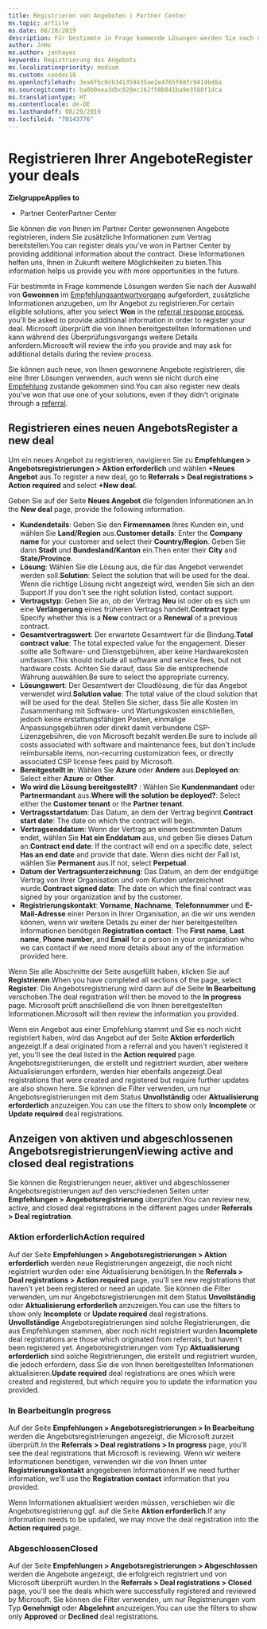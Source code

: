 ```yaml
---
title: Registrieren von Angeboten | Partner Center
ms.topic: article
ms.date: 08/28/2019
description: Für bestimmte in Frage kommende Lösungen werden Sie nach der Auswahl von „Gewonnen“ aufgefordert, zusätzliche Informationen anzugeben, um Ihr Angebot zu registrieren. Microsoft überprüft die von Ihnen bereitgestellten Informationen und kann während des Überprüfungsvorgangs weitere Details anfordern.
author: JnHs
ms.author: jenhayes
keywords: Registrierung des Angebots
ms.localizationpriority: medium
ms.custom: seodec18
ms.openlocfilehash: 3ea6fbc9cb341359435ae2e4765f68fc9414bd8a
ms.sourcegitcommit: ba0b0eea3dbc028ec162f58b841ba9e3588f1dca
ms.translationtype: HT
ms.contentlocale: de-DE
ms.lasthandoff: 08/29/2019
ms.locfileid: "70143776"
---
```

# <a name="register-your-deals"></a><span data-ttu-id="edc6d-105">Registrieren Ihrer Angebote</span><span class="sxs-lookup"><span data-stu-id="edc6d-105">Register your deals</span></span>

<span data-ttu-id="edc6d-106">**Zielgruppe**</span><span class="sxs-lookup"><span data-stu-id="edc6d-106">**Applies to**</span></span>

-  <span data-ttu-id="edc6d-107">Partner Center</span><span class="sxs-lookup"><span data-stu-id="edc6d-107">Partner Center</span></span>

<span data-ttu-id="edc6d-108">Sie können die von Ihnen im Partner Center gewonnenen Angebote registrieren, indem Sie zusätzliche Informationen zum Vertrag bereitstellen.</span><span class="sxs-lookup"><span data-stu-id="edc6d-108">You can register deals you've won in Partner Center by providing additional information about the contract.</span></span> <span data-ttu-id="edc6d-109">Diese Informationen helfen uns, Ihnen in Zukunft weitere Möglichkeiten zu bieten.</span><span class="sxs-lookup"><span data-stu-id="edc6d-109">This information helps us provide you with more opportunities in the future.</span></span>

<span data-ttu-id="edc6d-110">Für bestimmte in Frage kommende Lösungen werden Sie nach der Auswahl von **Gewonnen** im [Empfehlungsantwortvorgang](responding-to-referrals.md) aufgefordert, zusätzliche Informationen anzugeben, um Ihr Angebot zu registrieren.</span><span class="sxs-lookup"><span data-stu-id="edc6d-110">For certain eligible solutions, after you select **Won** in the [referral response process](responding-to-referrals.md), you'll be asked to provide additional information in order to register your deal.</span></span> <span data-ttu-id="edc6d-111">Microsoft überprüft die von Ihnen bereitgestellten Informationen und kann während des Überprüfungsvorgangs weitere Details anfordern.</span><span class="sxs-lookup"><span data-stu-id="edc6d-111">Microsoft will review the info you provide and may ask for additional details during the review process.</span></span>

<span data-ttu-id="edc6d-112">Sie können auch neue, von Ihnen gewonnene Angebote registrieren, die eine Ihrer Lösungen verwenden, auch wenn sie nicht durch eine [Empfehlung](referrals.md) zustande gekommen sind.</span><span class="sxs-lookup"><span data-stu-id="edc6d-112">You can also register new deals you've won that use one of your solutions, even if they didn't originate through a [referral](referrals.md).</span></span> 

## <a name="register-a-new-deal"></a><span data-ttu-id="edc6d-113">Registrieren eines neuen Angebots</span><span class="sxs-lookup"><span data-stu-id="edc6d-113">Register a new deal</span></span>

<span data-ttu-id="edc6d-114">Um ein neues Angebot zu registrieren, navigieren Sie zu **Empfehlungen > Angebotsregistrierungen > Aktion erforderlich** und wählen **+Neues Angebot** aus.</span><span class="sxs-lookup"><span data-stu-id="edc6d-114">To register a new deal, go to **Referrals > Deal registrations > Action required** and select **+New deal**.</span></span>

<span data-ttu-id="edc6d-115">Geben Sie auf der Seite **Neues Angebot** die folgenden Informationen an.</span><span class="sxs-lookup"><span data-stu-id="edc6d-115">In the **New deal** page, provide the following information.</span></span>

- <span data-ttu-id="edc6d-116">**Kundendetails**: Geben Sie den **Firmennamen** Ihres Kunden ein, und wählen Sie **Land/Region** aus.</span><span class="sxs-lookup"><span data-stu-id="edc6d-116">**Customer details**: Enter the **Company name** for your customer and select their **Country/Region**.</span></span> <span data-ttu-id="edc6d-117">Geben Sie dann **Stadt** und **Bundesland/Kanton** ein.</span><span class="sxs-lookup"><span data-stu-id="edc6d-117">Then enter their **City** and **State/Province**.</span></span>
- <span data-ttu-id="edc6d-118">**Lösung**: Wählen Sie die Lösung aus, die für das Angebot verwendet werden soll.</span><span class="sxs-lookup"><span data-stu-id="edc6d-118">**Solution**: Select the solution that will be used for the deal.</span></span> <span data-ttu-id="edc6d-119">Wenn die richtige Lösung nicht angezeigt wird, wenden Sie sich an den Support.</span><span class="sxs-lookup"><span data-stu-id="edc6d-119">If you don't see the right solution listed, contact support.</span></span>
- <span data-ttu-id="edc6d-120">**Vertragstyp**: Geben Sie an, ob der Vertrag **Neu** ist oder ob es sich um eine **Verlängerung** eines früheren Vertrags handelt.</span><span class="sxs-lookup"><span data-stu-id="edc6d-120">**Contract type**: Specify whether this is a **New** contract or a **Renewal** of a previous contract.</span></span>
- <span data-ttu-id="edc6d-121">**Gesamtvertragswert**: Der erwartete Gesamtwert für die Bindung.</span><span class="sxs-lookup"><span data-stu-id="edc6d-121">**Total contract value**: The total expected value for the engagement.</span></span> <span data-ttu-id="edc6d-122">Dieser sollte alle Software- und Dienstgebühren, aber keine Hardwarekosten umfassen.</span><span class="sxs-lookup"><span data-stu-id="edc6d-122">This should include all software and service fees, but not hardware costs.</span></span> <span data-ttu-id="edc6d-123">Achten Sie darauf, dass Sie die entsprechende Währung auswählen.</span><span class="sxs-lookup"><span data-stu-id="edc6d-123">Be sure to select the appropriate currency.</span></span>
- <span data-ttu-id="edc6d-124">**Lösungswert**: Der Gesamtwert der Cloudlösung, die für das Angebot verwendet wird.</span><span class="sxs-lookup"><span data-stu-id="edc6d-124">**Solution value**: The total value of the cloud solution that will be used for the deal.</span></span> <span data-ttu-id="edc6d-125">Stellen Sie sicher, dass Sie alle Kosten im Zusammenhang mit Software- und Wartungskosten einschließen, jedoch keine erstattungsfähigen Posten, einmalige Anpassungsgebühren oder direkt damit verbundene CSP-Lizenzgebühren, die von Microsoft bezahlt werden.</span><span class="sxs-lookup"><span data-stu-id="edc6d-125">Be sure to include all costs associated with software and maintenance fees, but don't include reimbursable items, non-recurring customization fees, or directly associated CSP license fees paid by Microsoft.</span></span>
- <span data-ttu-id="edc6d-126">**Bereitgestellt in**: Wählen Sie **Azure** oder **Andere** aus.</span><span class="sxs-lookup"><span data-stu-id="edc6d-126">**Deployed on**: Select either **Azure** or **Other**.</span></span>
- <span data-ttu-id="edc6d-127">**Wo wird die Lösung bereitgestellt?** : Wählen Sie **Kundenmandant** oder **Partnermandant** aus.</span><span class="sxs-lookup"><span data-stu-id="edc6d-127">**Where will the solution be deployed?**: Select either the **Customer tenant** or the **Partner tenant**.</span></span>
- <span data-ttu-id="edc6d-128">**Vertragsstartdatum**: Das Datum, an dem der Vertrag beginnt.</span><span class="sxs-lookup"><span data-stu-id="edc6d-128">**Contract start date**: The date on which the contract will begin.</span></span>
- <span data-ttu-id="edc6d-129">**Vertragsenddatum**: Wenn der Vertrag an einem bestimmten Datum endet, wählen Sie **Hat ein Enddatum** aus, und geben Sie dieses Datum an.</span><span class="sxs-lookup"><span data-stu-id="edc6d-129">**Contract end date**: If the contract will end on a specific date, select **Has an end date** and provide that date.</span></span> <span data-ttu-id="edc6d-130">Wenn dies nicht der Fall ist, wählen Sie **Permanent** aus.</span><span class="sxs-lookup"><span data-stu-id="edc6d-130">If not, select **Perpetual**.</span></span>
- <span data-ttu-id="edc6d-131">**Datum der Vertragsunterzeichnung**: Das Datum, an dem der endgültige Vertrag von Ihrer Organisation und vom Kunden unterzeichnet wurde.</span><span class="sxs-lookup"><span data-stu-id="edc6d-131">**Contract signed date**: The date on which the final contract was signed by your organization and by the customer.</span></span>
- <span data-ttu-id="edc6d-132">**Registrierungskontakt**: **Vorname**, **Nachname**, **Telefonnummer** und **E-Mail-Adresse** einer Person in Ihrer Organisation, an die wir uns wenden können, wenn wir weitere Details zu einer der hier bereitgestellten Informationen benötigen.</span><span class="sxs-lookup"><span data-stu-id="edc6d-132">**Registration contact**: The **First name**, **Last name**, **Phone number**, and **Email** for a person in your organization who we can contact if we need more details about any of the information provided here.</span></span>

<span data-ttu-id="edc6d-133">Wenn Sie alle Abschnitte der Seite ausgefüllt haben, klicken Sie auf **Registrieren**.</span><span class="sxs-lookup"><span data-stu-id="edc6d-133">When you have completed all sections of the page, select **Register**.</span></span> <span data-ttu-id="edc6d-134">Die Angebotsregistrierung wird dann auf die Seite **In Bearbeitung** verschoben.</span><span class="sxs-lookup"><span data-stu-id="edc6d-134">The deal registration will then be moved to the **In progress** page.</span></span> <span data-ttu-id="edc6d-135">Microsoft prüft anschließend die von Ihnen bereitgestellten Informationen.</span><span class="sxs-lookup"><span data-stu-id="edc6d-135">Microsoft will then review the information you provided.</span></span>

<span data-ttu-id="edc6d-136">Wenn ein Angebot aus einer Empfehlung stammt und Sie es noch nicht registriert haben, wird das Angebot auf der Seite **Aktion erforderlich** angezeigt.</span><span class="sxs-lookup"><span data-stu-id="edc6d-136">If a deal originated from a referral and you haven't registered it yet, you'll see the deal listed in the **Action required** page.</span></span> <span data-ttu-id="edc6d-137">Angebotsregistrierungen, die erstellt und registriert wurden, aber weitere Aktualisierungen erfordern, werden hier ebenfalls angezeigt.</span><span class="sxs-lookup"><span data-stu-id="edc6d-137">Deal registrations that were created and registered but require further updates are also shown here.</span></span> <span data-ttu-id="edc6d-138">Sie können die Filter verwenden, um nur Angebotsregistrierungen mit dem Status **Unvollständig** oder **Aktualisierung erforderlich** anzuzeigen.</span><span class="sxs-lookup"><span data-stu-id="edc6d-138">You can use the filters to show only **Incomplete** or **Update required** deal registrations.</span></span>

## <a name="viewing-active-and-closed-deal-registrations"></a><span data-ttu-id="edc6d-139">Anzeigen von aktiven und abgeschlossenen Angebotsregistrierungen</span><span class="sxs-lookup"><span data-stu-id="edc6d-139">Viewing active and closed deal registrations</span></span>

<span data-ttu-id="edc6d-140">Sie können die Registrierungen neuer, aktiver und abgeschlossener Angebotsregistrierungen auf den verschiedenen Seiten unter **Empfehlungen > Angebotsregistrierung** überprüfen.</span><span class="sxs-lookup"><span data-stu-id="edc6d-140">You can review new, active, and closed deal registrations in the different pages under **Referrals > Deal registration**.</span></span>

### <a name="action-required"></a><span data-ttu-id="edc6d-141">Aktion erforderlich</span><span class="sxs-lookup"><span data-stu-id="edc6d-141">Action required</span></span>

<span data-ttu-id="edc6d-142">Auf der Seite **Empfehlungen > Angebotsregistrierungen > Aktion erforderlich** werden neue Registrierungen angezeigt, die noch nicht registriert wurden oder eine Aktualisierung benötigen.</span><span class="sxs-lookup"><span data-stu-id="edc6d-142">In the **Referrals > Deal registrations > Action required** page, you'll see new registrations that haven't yet been registered or need an update.</span></span> <span data-ttu-id="edc6d-143">Sie können die Filter verwenden, um nur Angebotsregistrierungen mit dem Status **Unvollständig** oder **Aktualisierung erforderlich** anzuzeigen.</span><span class="sxs-lookup"><span data-stu-id="edc6d-143">You can use the filters to show only **Incomplete** or **Update required** deal registrations.</span></span> <span data-ttu-id="edc6d-144">**Unvollständige** Angebotsregistrierungen sind solche Registrierungen, die aus Empfehlungen stammen, aber noch nicht registriert wurden.</span><span class="sxs-lookup"><span data-stu-id="edc6d-144">**Incomplete** deal registrations are those which originated from referrals, but haven't been registered yet.</span></span> <span data-ttu-id="edc6d-145">Angebotsregistrierungen vom Typ **Aktualisierung erforderlich** sind solche Registrierungen, die erstellt und registriert wurden, die jedoch erfordern, dass Sie die von Ihnen bereitgestellten Informationen aktualisieren.</span><span class="sxs-lookup"><span data-stu-id="edc6d-145">**Update required** deal registrations are ones which were created and registered, but which require you to update the information you provided.</span></span>

### <a name="in-progress"></a><span data-ttu-id="edc6d-146">In Bearbeitung</span><span class="sxs-lookup"><span data-stu-id="edc6d-146">In progress</span></span>

<span data-ttu-id="edc6d-147">Auf der Seite **Empfehlungen > Angebotsregistrierungen > In Bearbeitung** werden die Angebotsregistrierungen angezeigt, die Microsoft zurzeit überprüft.</span><span class="sxs-lookup"><span data-stu-id="edc6d-147">In the **Referrals > Deal registrations > In progress** page, you'll see the deal registrations that Microsoft is reviewing.</span></span> <span data-ttu-id="edc6d-148">Wenn wir weitere Informationen benötigen, verwenden wir die von Ihnen unter **Registrierungskontakt** angegebenen Informationen.</span><span class="sxs-lookup"><span data-stu-id="edc6d-148">If we need further information, we'll use the **Registration contact** information that you provided.</span></span>

<span data-ttu-id="edc6d-149">Wenn Informationen aktualisiert werden müssen, verschieben wir die Angebotsregistrierung ggf. auf die Seite **Aktion erforderlich**.</span><span class="sxs-lookup"><span data-stu-id="edc6d-149">If any information needs to be updated, we may move the deal registration into the **Action required** page.</span></span>

### <a name="closed"></a><span data-ttu-id="edc6d-150">Abgeschlossen</span><span class="sxs-lookup"><span data-stu-id="edc6d-150">Closed</span></span>

<span data-ttu-id="edc6d-151">Auf der Seite **Empfehlungen > Angebotsregistrierungen > Abgeschlossen** werden die Angebote angezeigt, die erfolgreich registriert und von Microsoft überprüft wurden.</span><span class="sxs-lookup"><span data-stu-id="edc6d-151">In the **Referrals > Deal registrations > Closed** page, you'll see the deals which were successfully registered and reviewed by Microsoft.</span></span> <span data-ttu-id="edc6d-152">Sie können die Filter verwenden, um nur Registrierungen vom Typ **Genehmigt** oder **Abgelehnt** anzuzeigen.</span><span class="sxs-lookup"><span data-stu-id="edc6d-152">You can use the filters to show only **Approved** or **Declined** deal registrations.</span></span>
